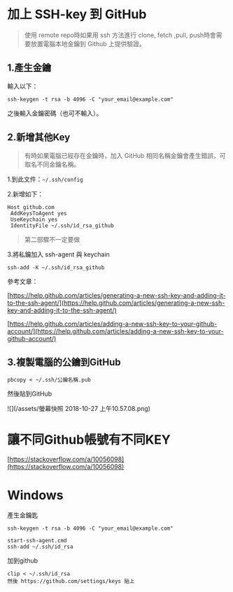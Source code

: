 # 加上 SSH-key 到 GitHub

> 使用 remote repo時如果用 ssh 方法進行 clone, fetch ,pull, push時會需要放置電腦本地金鑰到 Github 上提供驗證。

## 1.產生金鑰

輸入以下：

```
ssh-keygen -t rsa -b 4096 -C "your_email@example.com"
```

之後輸入金鑰密碼（也可不輸入）。

## 2.新增其他Key

> 有時如果電腦已經存在金鑰時，加入 GitHub 相同名稱金鑰會產生錯誤，可取名不同金鑰名稱。

1.到此文件：`~/.ssh/config`

2.新增如下：

```
Host github.com
 AddKeysToAgent yes
 UseKeychain yes
 IdentityFile ~/.ssh/id_rsa_github
```

> 第二部驟不一定要做

3.將私鑰加入 ssh-agent 與 keychain

```
ssh-add -K ~/.ssh/id_rsa_github
```

參考文章：

[https://help.github.com/articles/generating-a-new-ssh-key-and-adding-it-to-the-ssh-agent/](https://help.github.com/articles/generating-a-new-ssh-key-and-adding-it-to-the-ssh-agent/)

[https://help.github.com/articles/adding-a-new-ssh-key-to-your-github-account/](https://help.github.com/articles/adding-a-new-ssh-key-to-your-github-account/)

## 3.複製電腦的公鑰到GitHub

```
pbcopy < ~/.ssh/公鑰名稱.pub
```

然後貼到GitHub

![](/assets/螢幕快照 2018-10-27 上午10.57.08.png)

# 讓不同Github帳號有不同KEY

[https://stackoverflow.com/a/10056098](https://stackoverflow.com/a/10056098)



# Windows

產生金鑰匙

```
ssh-keygen -t rsa -b 4096 -C "your_email@example.com"
```

```
start-ssh-agent.cmd
ssh-add ~/.ssh/id_rsa
```

加到github

```
clip < ~/.ssh/id_rsa
然後 https://github.com/settings/keys 貼上
```



